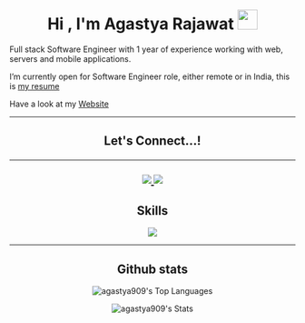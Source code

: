 

  
<h1 align="center"><b>Hi , I'm Agastya Rajawat </b><img src="https://media.giphy.com/media/hvRJCLFzcasrR4ia7z/giphy.gif" width="35"></h1> 
Full stack Software Engineer with 1 year of experience working with web, servers and mobile applications.

I’m currently open for  Software Engineer role, either remote or in India, this is [my resume](https://drive.google.com/file/d/17EKRzaRe95SViKC6X94TeVROS3AK4o2G/view?usp=sharing)

<p>
	Have a look at my <a href="https://personal-website-pi-ruddy-84.vercel.app/" target="_blank"> Website </a>
</p>

---

<h2 align="center"> Let's Connect...!</b>

---
 
<p align="center">
  <a href="mailto:agastyarajawat909@gmail.com">
      <img src="https://skillicons.dev/icons?i=gmail&theme=light" />
  </a>
  <a href="https://www.linkedin.com/in/agastya-rajawat/">
      <img src="https://skillicons.dev/icons?i=linkedin" />
  </a>
</p>  

### <h2 align="center"> Skills</b>

<p align="center">
    <img src="https://skillicons.dev/icons?i=js,ts,c,cpp,react,materialui,redux,bootstrap,tailwind,css,nodejs,expressjs,mysql,redis,mongodb,firebase,git,aws,postman,figma,linux,&perline=7" />
</p>

---

### <h2 align="center">Github stats</b>

<div align="center">

![agastya909's Top Languages](https://github-readme-stats.vercel.app/api/top-langs/?username=agastya909&theme=onedark&show_icons=true&hide_border=false&layout=compact)

![agastya909's Stats](https://github-readme-stats.vercel.app/api?username=agastya909&theme=onedark&show_icons=true&hide_border=false&count_private=true)
